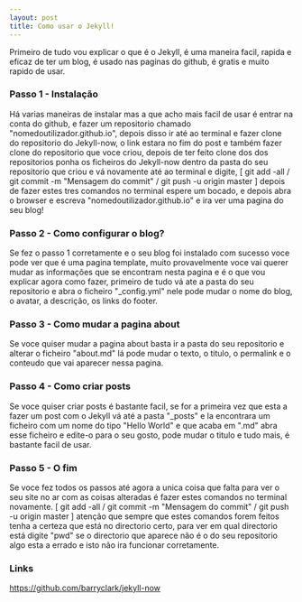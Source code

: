 ```yaml
---
layout: post
title: Como usar o Jekyll!
---
```


Primeiro de tudo vou explicar o que é o Jekyll, é uma maneira facil, rapida e eficaz de ter um blog, é usado nas paginas do github, é gratis e muito rapido de usar.

### Passo 1 - Instalação

Há varias maneiras de instalar mas a que acho mais facil de usar é entrar na conta do github, e fazer um repositorio chamado "nomedoutilizador.github.io", depois disso ir até ao terminal e fazer clone do repositorio do Jekyll-now, o link estara no fim do post e também fazer clone do repositorio que voce criou, depois de ter feito clone dos dos repositorios ponha os ficheiros do Jekyll-now dentro da pasta do seu repositorio que criou e vá novamente até ao terminal e digite, [ git add -all / git commit -m "Mensagem do commit" / git push -u origin master ] depois de fazer estes tres comandos no terminal espere um bocado, e depois abra o browser e escreva "nomedoutilizador.github.io" e ira ver uma pagina do seu blog!

### Passo 2 - Como configurar o blog?

Se fez o passo 1 corretamente e o seu blog foi instalado com sucesso voce pode ver que é uma pagina template, muito provavelmente voce vai querer mudar as informações que se encontram nesta pagina e é o que vou explicar agora como fazer, primeiro de tudo vá ate a pasta do seu repositorio e abra o ficheiro "_config.yml" nele pode mudar o nome do blog, o avatar, a descrição, os links do footer.

### Passo 3 - Como mudar a pagina about

Se voce quiser mudar a pagina about basta ir a pasta do seu repositorio e alterar o ficheiro "about.md" lá pode mudar o texto, o titulo, o permalink e o conteudo que vai aparecer nessa pagina.

### Passo 4 - Como criar posts

Se voce quiser criar posts é bastante facil, se for a primeira vez que esta a fazer um post com o Jekyll vá até a pasta "_posts" e la encontrara um ficheiro com um nome do tipo "Hello World" e que acaba em ".md" abra esse ficheiro e edite-o para o seu gosto, pode mudar o titulo e tudo mais, é bastante facil de usar.

### Passo 5 - O fim

Se voce fez todos os passos até agora a unica coisa que falta para ver o seu site no ar com as coisas alteradas é fazer estes comandos no terminal novamente. [ git add -all / git commit -m "Mensagem do commit" / git push -u origin master ] atenção que sempre que estes comandos forem feitos tenha a certeza que está no directorio certo, para ver em qual directorio está digite "pwd" se o directorio que aparece não é o do seu repositorio algo esta a errado e isto não ira funcionar corretamente.

### Links

https://github.com/barryclark/jekyll-now
